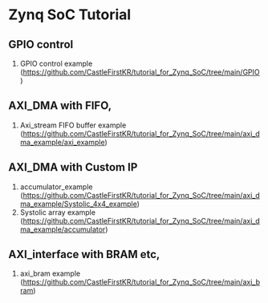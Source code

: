 # Zynq SoC Tutorial

## GPIO control
1) GPIO control example (https://github.com/CastleFirstKR/tutorial_for_Zynq_SoC/tree/main/GPIO)

## AXI_DMA with FIFO, 
1) Axi_stream FIFO buffer example (https://github.com/CastleFirstKR/tutorial_for_Zynq_SoC/tree/main/axi_dma_example/axi_example)

## AXI_DMA with Custom IP 
1) accumulator_example (https://github.com/CastleFirstKR/tutorial_for_Zynq_SoC/tree/main/axi_dma_example/Systolic_4x4_example)
2) Systolic array example (https://github.com/CastleFirstKR/tutorial_for_Zynq_SoC/tree/main/axi_dma_example/accumulator)

## AXI_interface with BRAM etc,
1) axi_bram example (https://github.com/CastleFirstKR/tutorial_for_Zynq_SoC/tree/main/axi_bram)
